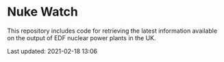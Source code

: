 # Nuke Watch

This repository includes code for retrieving the latest information available on the output of EDF nuclear power plants in the UK.

Last updated: 2021-02-18 13:06